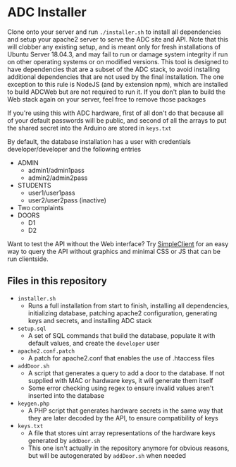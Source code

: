 # ADC Installer

Clone onto your server and run `./installer.sh` to install all dependencies and setup your apache2 server to serve the ADC site and API. Note that this will clobber any existing setup, and is meant only for fresh installations of Ubuntu Server 18.04.3, and may fail to run or damage system integrity if run on other operating systems or on modified versions. This tool is designed to have dependencies that are a subset of the ADC stack, to avoid installing additional dependencies that are not used by the final installation. The one exception to this rule is NodeJS (and by extension npm), which are installed to build ADCWeb but are not required to run it. If you don't plan to build the Web stack again on your server, feel free to remove those packages

If you're using this with ADC hardware, first of all don't do that because all of your default passwords will be public, and second of all the arrays to put the shared secret into the Arduino are stored in `keys.txt`

By default, the database installation has a user with credentials developer/developer and the following entries
 * ADMIN
   * admin1/admin1pass
   * admin2/admin2pass
 * STUDENTS
   * user1/user1pass
   * user2/user2pass (inactive)
 * Two complaints
 * DOORS
   * D1
   * D2

Want to test the API without the Web interface? Try [SimpleClient](https://github.com/bsakai2000/ADCSimpleClient) for an easy way to query the API without graphics and minimal CSS or JS that can be run clientside.

## Files in this repository
 * `installer.sh`
   * Runs a full installation from start to finish, installing all dependencies, initializing database, patching apache2 configuration, generating keys and secrets, and installing ADC stack
 * `setup.sql`
   * A set of SQL commands that build the database, populate it with default values, and create the `developer` user
 * `apache2.conf.patch`
   * A patch for apache2.conf that enables the use of .htaccess files
 * `addDoor.sh`
   * A script that generates a query to add a door to the database. If not supplied with MAC or hardware keys, it will generate them itself
   * Some error checking using regex to ensure invalid values aren't inserted into the database
 * `keygen.php`
   * A PHP script that generates hardware secrets in the same way that they are later decoded by the API, to ensure compatibility of keys
 * `keys.txt`
   * A file that stores uint array representations of the hardware keys generated by `addDoor.sh`
   * This one isn't actually in the repository anymore for obvious reasons, but will be autogenerated by `addDoor.sh` when needed
